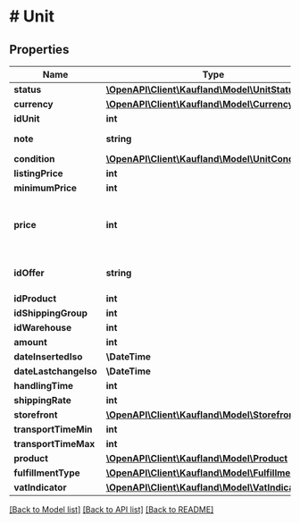 # # Unit

## Properties

Name | Type | Description | Notes
------------ | ------------- | ------------- | -------------
**status** | [**\OpenAPI\Client\Kaufland\Model\UnitStatuses**](UnitStatuses.md) |  |
**currency** | [**\OpenAPI\Client\Kaufland\Model\Currency**](Currency.md) |  |
**idUnit** | **int** |  |
**note** | **string** | A note for this unit |
**condition** | [**\OpenAPI\Client\Kaufland\Model\UnitCondition**](UnitCondition.md) |  |
**listingPrice** | **int** |  |
**minimumPrice** | **int** |  |
**price** | **int** | Price at which this unit will be offered on Kaufland.de |
**idOffer** | **string** | Seller&#39;s unique ID for offer(s) |
**idProduct** | **int** |  |
**idShippingGroup** | **int** |  |
**idWarehouse** | **int** |  |
**amount** | **int** |  |
**dateInsertedIso** | **\DateTime** |  |
**dateLastchangeIso** | **\DateTime** |  |
**handlingTime** | **int** |  |
**shippingRate** | **int** |  |
**storefront** | [**\OpenAPI\Client\Kaufland\Model\Storefront**](Storefront.md) |  |
**transportTimeMin** | **int** |  |
**transportTimeMax** | **int** |  |
**product** | [**\OpenAPI\Client\Kaufland\Model\Product**](Product.md) |  | [optional]
**fulfillmentType** | [**\OpenAPI\Client\Kaufland\Model\FulfillmentType**](FulfillmentType.md) |  |
**vatIndicator** | [**\OpenAPI\Client\Kaufland\Model\VatIndicator**](VatIndicator.md) |  |

[[Back to Model list]](../../README.md#models) [[Back to API list]](../../README.md#endpoints) [[Back to README]](../../README.md)
